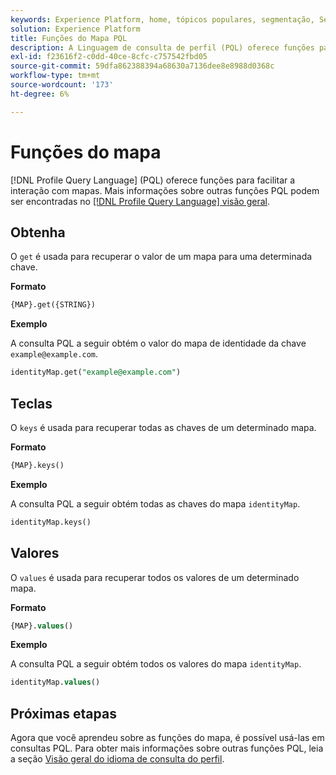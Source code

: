 ```yaml
---
keywords: Experience Platform, home, tópicos populares, segmentação, Segmentação, Serviço de segmentação, pql, PQL, Linguagem de consulta de perfil, funções de mapa, mapa;
solution: Experience Platform
title: Funções do Mapa PQL
description: A Linguagem de consulta de perfil (PQL) oferece funções para facilitar a interação com mapas.
exl-id: f23616f2-c0dd-40ce-8cfc-c757542fbd05
source-git-commit: 59dfa862388394a68630a7136dee8e8988d0368c
workflow-type: tm+mt
source-wordcount: '173'
ht-degree: 6%

---
```


# Funções do mapa

[!DNL Profile Query Language] (PQL) oferece funções para facilitar a interação com mapas. Mais informações sobre outras funções PQL podem ser encontradas no [[!DNL Profile Query Language] visão geral](./overview.md).

## Obtenha

O `get` é usada para recuperar o valor de um mapa para uma determinada chave.

**Formato**

```sql
{MAP}.get({STRING})
```

**Exemplo**

A consulta PQL a seguir obtém o valor do mapa de identidade da chave `example@example.com`.

```sql
identityMap.get("example@example.com")
```

## Teclas

O `keys` é usada para recuperar todas as chaves de um determinado mapa.

**Formato**

```sql
{MAP}.keys()
```

**Exemplo**

A consulta PQL a seguir obtém todas as chaves do mapa `identityMap`.

```sql
identityMap.keys()
```

## Valores

O `values` é usada para recuperar todos os valores de um determinado mapa.

**Formato**

```sql
{MAP}.values()
```

**Exemplo**

A consulta PQL a seguir obtém todos os valores do mapa `identityMap`.

```sql
identityMap.values()
```

## Próximas etapas

Agora que você aprendeu sobre as funções do mapa, é possível usá-las em consultas PQL. Para obter mais informações sobre outras funções PQL, leia a seção [Visão geral do idioma de consulta do perfil](./overview.md).
